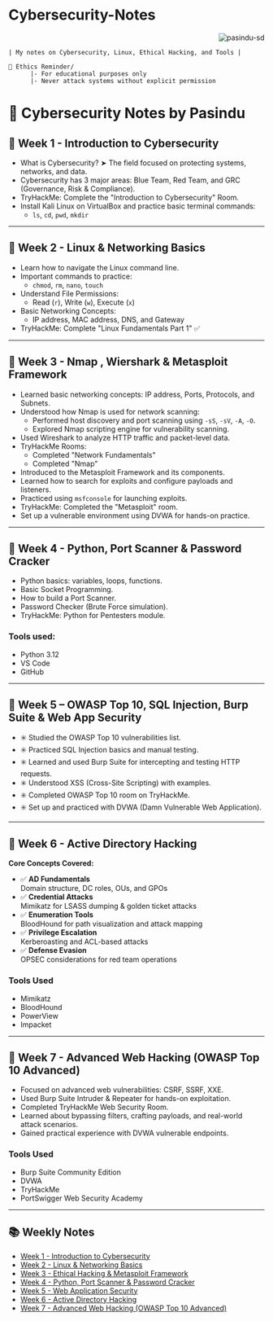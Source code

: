 # Cybersecurity-Notes 
<p align="right">
  <img src="https://img.shields.io/badge/License-CC%20BY%204.0-lightgrey.svg" alt="pasindu-sd" />
</p>

    | My notes on Cybersecurity, Linux, Ethical Hacking, and Tools |
    
    🔐 Ethics Reminder/
          |- For educational purposes only 
          |- Never attack systems without explicit permission

# 🔐 Cybersecurity Notes by Pasindu

## 📅 Week 1 - Introduction to Cybersecurity

- What is Cybersecurity? ➤ The field focused on protecting systems, networks, and data.
- Cybersecurity has 3 major areas: Blue Team, Red Team, and GRC (Governance, Risk & Compliance).
- TryHackMe: Complete the "Introduction to Cybersecurity" Room.
- Install Kali Linux on VirtualBox and practice basic terminal commands:
  - `ls`, `cd`, `pwd`, `mkdir`

---

## 📅 Week 2 - Linux & Networking Basics

- Learn how to navigate the Linux command line.
- Important commands to practice:
  - `chmod`, `rm`, `nano`, `touch`
- Understand File Permissions:
  - Read (`r`), Write (`w`), Execute (`x`)
- Basic Networking Concepts:
  - IP address, MAC address, DNS, and Gateway
- TryHackMe: Complete "Linux Fundamentals Part 1" ✅

---

## 📅 Week 3 - Nmap , Wiershark & Metasploit Framework

- Learned basic networking concepts: IP address, Ports, Protocols, and Subnets.
- Understood how Nmap is used for network scanning:
  - Performed host discovery and port scanning using `-sS`, `-sV`, `-A`, `-O`.
  - Explored Nmap scripting engine for vulnerability scanning.
- Used Wireshark to analyze HTTP traffic and packet-level data.
- TryHackMe Rooms:
  - Completed "Network Fundamentals"
  - Completed "Nmap"
- Introduced to the Metasploit Framework and its components.
- Learned how to search for exploits and configure payloads and listeners.
- Practiced using `msfconsole` for launching exploits.
- TryHackMe: Completed the "Metasploit" room.
- Set up a vulnerable environment using DVWA for hands-on practice.

---

## 📅 Week 4 - Python, Port Scanner & Password Cracker

- Python basics: variables, loops, functions.
- Basic Socket Programming.
- How to build a Port Scanner.
- Password Checker (Brute Force simulation).
- TryHackMe: Python for Pentesters module.

### Tools used:
- Python 3.12
- VS Code
- GitHub

---

## 📅 Week 5 – OWASP Top 10, SQL Injection, Burp Suite & Web App Security

- ✳️ Studied the OWASP Top 10 vulnerabilities list.
- ✳️ Practiced SQL Injection basics and manual testing.
- ✳️ Learned and used Burp Suite for intercepting and testing HTTP requests.
- ✳️ Understood XSS (Cross-Site Scripting) with examples.
- ✳️ Completed OWASP Top 10 room on TryHackMe.
- ✳️ Set up and practiced with DVWA (Damn Vulnerable Web Application).

---

## 📅 Week 6 -   Active Directory Hacking
**Core Concepts Covered:**
- ✅ **AD Fundamentals**  
  Domain structure, DC roles, OUs, and GPOs
- ✅ **Credential Attacks**  
  Mimikatz for LSASS dumping & golden ticket attacks
- ✅ **Enumeration Tools**  
  BloodHound for path visualization and attack mapping
- ✅ **Privilege Escalation**  
  Kerberoasting and ACL-based attacks
- ✅ **Defense Evasion**  
  OPSEC considerations for red team operations

### Tools Used
- Mimikatz
- BloodHound
- PowerView
- Impacket

---

## 📅 Week 7 - Advanced Web Hacking (OWASP Top 10 Advanced)
- Focused on advanced web vulnerabilities: CSRF, SSRF, XXE.
- Used Burp Suite Intruder & Repeater for hands-on exploitation.
- Completed TryHackMe Web Security Room.
- Learned about bypassing filters, crafting payloads, and real-world attack scenarios.
- Gained practical experience with DVWA vulnerable endpoints.

### Tools Used
- Burp Suite Community Edition
- DVWA
- TryHackMe
- PortSwigger Web Security Academy

---

## 📚 Weekly Notes
- [Week 1 - Introduction to Cybersecurity](week-01.md)
- [Week 2 - Linux & Networking Basics](week-02.md)
- [Week 3 - Ethical Hacking & Metasploit Framework](week-03.md)
- [Week 4 - Python, Port Scanner & Password Cracker](week-04.md)
- [Week 5 - Web Application Security](week-05.md)
- [Week 6 - Active Directory Hacking](week-06.md)
- [Week 7 - Advanced Web Hacking (OWASP Top 10 Advanced)](week-07.md)

